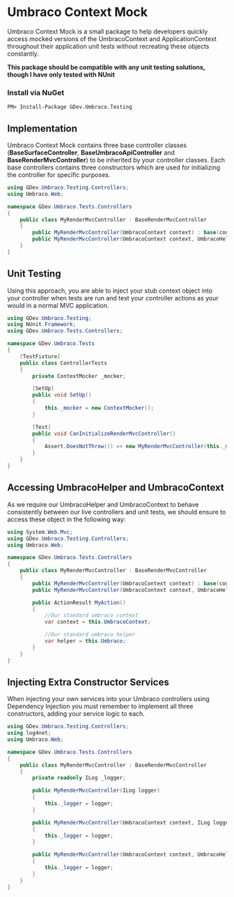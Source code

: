 # Umbraco Context Mock
Umbraco Context Mock is a small package to help developers quickly access mocked versions of the UmbracoContext and ApplicationContext throughout their application unit tests without recreating these objects constantly.

**This package should be compatible with any unit testing solutions, though I have only tested with NUnit**

### Install via NuGet
`PM> Install-Package GDev.Umbraco.Testing`

## Implementation
Umbraco Context Mock contains three base controller classes (**BaseSurfaceController**, **BaseUmbracoApiController** and **BaseRenderMvcController**) to be inherited by your controller classes. Each base controllers contains three constructors which are used for initializing the controller for specific purposes.

```C#
using GDev.Umbraco.Testing.Controllers;
using Umbraco.Web;

namespace GDev.Umbraco.Tests.Controllers
{
    public class MyRenderMvcController : BaseRenderMvcController
    {
        public MyRenderMvcController(UmbracoContext context) : base(context) { }
        public MyRenderMvcController(UmbracoContext context, UmbracoHelper helper) : base(context, helper) { }
    }
}
```

## Unit Testing
Using this approach, you are able to inject your stub context object into your controller when tests are run and test your controller actions as your would in a normal MVC application.

```C#
using GDev.Umbraco.Testing;
using NUnit.Framework;
using GDev.Umbraco.Tests.Controllers;

namespace GDev.Umbraco.Tests
{
    [TestFixture]
    public class ControllerTests
    {
        private ContextMocker _mocker;

        [SetUp]
        public void SetUp()
        {
            this._mocker = new ContextMocker();
        }

        [Test]
        public void CanInitializeRenderMvcController()
        {
            Assert.DoesNotThrow(() => new MyRenderMvcController(this._mocker.UmbracoContextMock));
        }
    }
}
```

## Accessing UmbracoHelper and UmbracoContext
As we require our UmbracoHelper and UmbracoContext to behave consistently between our live controllers and unit tests, we should ensure to access these object in the following way:

```C#
using System.Web.Mvc;
using GDev.Umbraco.Testing.Controllers;
using Umbraco.Web;

namespace GDev.Umbraco.Tests.Controllers
{
    public class MyRenderMvcController : BaseRenderMvcController
    {
        public MyRenderMvcController(UmbracoContext context) : base(context) { }
        public MyRenderMvcController(UmbracoContext context, UmbracoHelper helper) : base(context, helper) { }

        public ActionResult MyAction()
        {
            //Our standard umbraco context
            var context = this.UmbracoContext;

            //Our standard umbraco helper
            var helper = this.Umbraco;
        }
    }
}

```

## Injecting Extra Constructor Services
When injecting your own services into your Umbraco controllers using Dependency Injection you must remember to implement all three constructors, adding your service logic to each.

```C#
using GDev.Umbraco.Testing.Controllers;
using log4net;
using Umbraco.Web;

namespace GDev.Umbraco.Tests.Controllers
{
    public class MyRenderMvcController : BaseRenderMvcController
    {
        private readonly ILog _logger;

        public MyRenderMvcController(ILog logger)
        {
            this._logger = logger;
        }

        public MyRenderMvcController(UmbracoContext context, ILog logger) : base(context)
        {
            this._logger = logger;
        }

        public MyRenderMvcController(UmbracoContext context, UmbracoHelper helper, ILog logger) : base(context, helper)
        {
            this._logger = logger;
        }
    }
}
```

